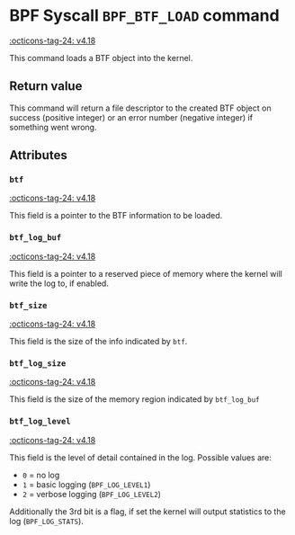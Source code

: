 # BPF Syscall `BPF_BTF_LOAD` command

<!-- [FEATURE_TAG](BPF_BTF_LOAD) -->
[:octicons-tag-24: v4.18](https://github.com/torvalds/linux/commit/f56a653c1fd13a197076dec4461c656fd2adec73)
<!-- [/FEATURE_TAG] -->

This command loads a BTF object into the kernel.

## Return value

This command will return a file descriptor to the created BTF object on success (positive integer) or an error number (negative integer) if something went wrong.

## Attributes

### `btf`

[:octicons-tag-24: v4.18](https://github.com/torvalds/linux/commit/f56a653c1fd13a197076dec4461c656fd2adec73)

This field is a pointer to the BTF information to be loaded.

### `btf_log_buf`

[:octicons-tag-24: v4.18](https://github.com/torvalds/linux/commit/f56a653c1fd13a197076dec4461c656fd2adec73)

This field is a pointer to a reserved piece of memory where the kernel will write the log to, if enabled.

### `btf_size`

[:octicons-tag-24: v4.18](https://github.com/torvalds/linux/commit/f56a653c1fd13a197076dec4461c656fd2adec73)

This field is the size of the info indicated by `btf`.

### `btf_log_size`

[:octicons-tag-24: v4.18](https://github.com/torvalds/linux/commit/f56a653c1fd13a197076dec4461c656fd2adec73)

This field is the size of the memory region indicated by `btf_log_buf`

### `btf_log_level`

[:octicons-tag-24: v4.18](https://github.com/torvalds/linux/commit/f56a653c1fd13a197076dec4461c656fd2adec73)

This field is the level of detail contained in the log. Possible values are:

* `0` = no log
* `1` = basic logging   (`BPF_LOG_LEVEL1`)
* `2` = verbose logging (`BPF_LOG_LEVEL2`)

Additionally the 3rd bit is a flag, if set the kernel will output statistics to the log (`BPF_LOG_STATS`).

